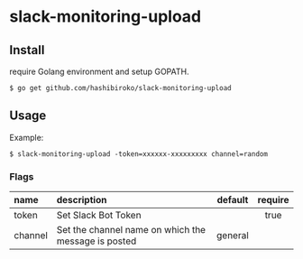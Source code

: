 # slack-monitoring-upload

## Install

require Golang environment and setup GOPATH.

```
$ go get github.com/hashibiroko/slack-monitoring-upload
```

## Usage

Example:

```
$ slack-monitoring-upload -token=xxxxxx-xxxxxxxxx channel=random
```

### Flags

| name | description | default | require |
| :--- | :---------- | :-----: | :-----: |
| token | Set Slack Bot Token |  | true |
| channel | Set the channel name on which the message is posted | general |  |
